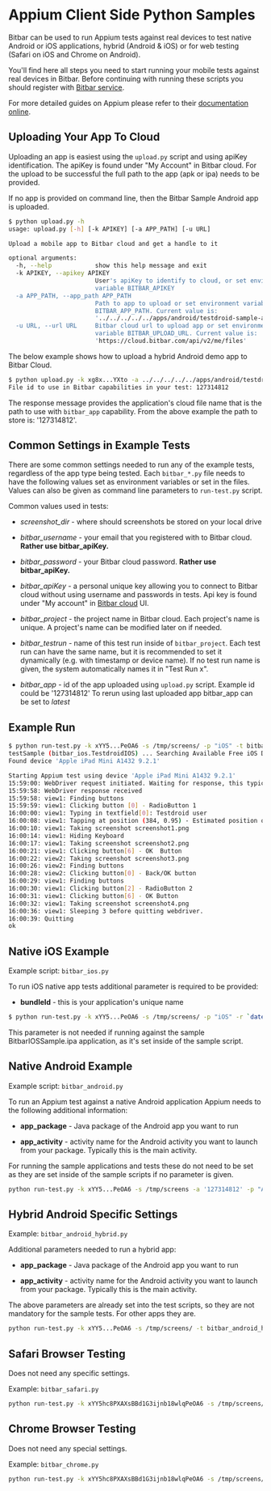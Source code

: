 # Appium Client Side Python Samples

Bitbar can be used to run Appium tests against real devices to test
native Android or iOS applications, hybrid (Android & iOS) or for web
testing (Safari on iOS and Chrome on Android).

You'll find here all steps you need to start running your mobile tests
against real devices in Bitbar. Before continuing with running these
scripts you should register with [Bitbar
service](https://cloud.bitbar.com/).

For more detailed guides on Appium please refer to their
[documentation online](https://appium.github.io/python-client-sphinx/).

## Uploading Your App To Cloud

Uploading an app is easiest using the `upload.py` script and using
apiKey identification. The apiKey is found under "My Account" in
Bitbar cloud. For the upload to be successful the full path to the
app (apk or ipa) needs to be provided.

If no app is provided on command line, then the Bitbar Sample Android app is
uploaded.

```bash
$ python upload.py -h
usage: upload.py [-h] [-k APIKEY] [-a APP_PATH] [-u URL]

Upload a mobile app to Bitbar cloud and get a handle to it

optional arguments:
  -h, --help            show this help message and exit
  -k APIKEY, --apikey APIKEY
                        User's apiKey to identify to cloud, or set environment
                        variable BITBAR_APIKEY
  -a APP_PATH, --app_path APP_PATH
                        Path to app to upload or set environment variable
                        BITBAR_APP_PATH. Current value is:
                        '../../../../../apps/android/testdroid-sample-app.apk'
  -u URL, --url URL     Bitbar cloud url to upload app or set environment
                        variable BITBAR_UPLOAD_URL. Current value is:
                        'https://cloud.bitbar.com/api/v2/me/files'
```

The below example shows how to upload a hybrid Android demo app to Bitbar Cloud.

```bash
$ python upload.py -k xg8x...YXto -a ../../../../../apps/android/testdroid-sample-app.apk
File id to use in Bitbar capabilities in your test: 127314812
```

The response message provides the application's cloud file name that
is the path to use with `bitbar_app` capability. From the above
example the path to store is: '127314812'.

## Common Settings in Example Tests

There are some common settings needed to run any of the example tests,
regardless of the app type being tested. Each `bitbar_*.py` file
needs to have the following values set as environment variables or set
in the files. Values can also be given as command line parameters to
`run-test.py` script.

Common values used in tests:

* *screenshot_dir* - where should screenshots be stored on your local drive

* *bitbar_username* - your email that you registered with to
   Bitbar cloud.  **Rather use bitbar_apiKey.**

* *bitbar_password* - your Bitbar cloud password. **Rather use bitbar_apiKey.**

* *bitbar_apiKey* - a personal unique key allowing you to connect
   to Bitbar cloud without using username and passwords in
   tests. Api key is found under "My account" in [Bitbar cloud](https://cloud.bitbar.com/) UI.

* *bitbar_project* - the project name in Bitbar cloud. Each
  project's name is unique. A project's name can be modified later on if needed.

* *bitbar_testrun* - name of this test run inside of
  `bitbar_project`. Each test run can have the same name, but it is
  recommended to set it dynamically (e.g. with timestamp or device
  name). If no test run name is given, the system automatically names
  it in "Test Run x".

* *bitbar_app* - id of the app uploaded using `upload.py`
  script. Example id could be '127314812' To rerun using
  last uploaded app bitbar_app can be set to *latest*

## Example Run

```bash
$ python run-test.py -k xYY5...PeOA6 -s /tmp/screens/ -p "iOS" -t bitbar_ios -a "latest"
testSample (bitbar_ios.TestdroidIOS) ... Searching Available Free iOS Device...
Found device 'Apple iPad Mini A1432 9.2.1'

Starting Appium test using device 'Apple iPad Mini A1432 9.2.1'
15:59:00: WebDriver request initiated. Waiting for response, this typically takes 2-3 mins
15:59:58: WebDriver response received
15:59:58: view1: Finding buttons
15:59:59: view1: Clicking button [0] - RadioButton 1
16:00:00: view1: Typing in textfield[0]: Testdroid user
16:00:08: view1: Tapping at position (384, 0.95) - Estimated position of SpaceBar
16:00:10: view1: Taking screenshot screenshot1.png
16:00:14: view1: Hiding Keyboard
16:00:17: view1: Taking screenshot screenshot2.png
16:00:21: view1: Clicking button[6] - OK  Button
16:00:22: view2: Taking screenshot screenshot3.png
16:00:26: view2: Finding buttons
16:00:28: view2: Clicking button[0] - Back/OK button
16:00:29: view1: Finding buttons
16:00:30: view1: Clicking button[2] - RadioButton 2
16:00:31: view1: Clicking button[6] - OK Button
16:00:32: view1: Taking screenshot screenshot4.png
16:00:36: view1: Sleeping 3 before quitting webdriver.
16:00:39: Quitting
ok

```

## Native iOS Example

Example script: `bitbar_ios.py`

To run iOS native app tests additional parameter is required to be provided:

* **bundleId** - this is your application's unique name

```bash
$ python run-test.py -k xYY5...PeOA6 -s /tmp/screens/ -p "iOS" -r `date +%R` -a "latest" --bundle_id "com.bitbar.testdroid.BitbarIOSSample" -t bitbar_ios  
```

This parameter is not needed if running against the sample BitbarIOSSample.ipa application, as it's set inside of the sample script.

## Native Android Example

Example script: `bitbar_android.py`

To run an Appium test against a native Android application Appium needs to the
following additional information:

* **app_package** - Java package of the Android app you want to run

* **app_activity** - activity name for the Android activity you want to
  launch from your package. Typically this is the main activity.

For running the sample applications and tests these do not need to be set as they are set inside of the sample scripts if no parameter is given.

```bash
python run-test.py -k xYY5...PeOA6 -s /tmp/screens -a '127314812' -p "Android Native" -r  `date +%R` -t bitbar_android
```

## Hybrid Android Specific Settings

Example: `bitbar_android_hybrid.py`

Additional parameters needed to run a hybrid app:

* **app_package** - Java package of the Android app you want to run

* **app_activity** - activity name for the Android activity you want to
  launch from your package. Typically this is the main activity.

The above parameters are already set into the test scripts, so they are not mandatory for the sample tests. For other apps they are.

```bash
python run-test.py -k xYY5...PeOA6 -s /tmp/screens/ -t bitbar_android_hybrid -p "Android Hybrid"  -r `date +%R` --app '127314812'
```

## Safari Browser Testing

Does not need any specific settings.

Example: `bitbar_safari.py`

```bash
python run-test.py -k xYY5hc8PXAXsBBd1G3ijnb18wlqPeOA6 -s /tmp/screens/ -t bitbar_safari -p "Safari browser"  -r `date +%R`
```

## Chrome Browser Testing

Does not need any special settings.

Example: `bitbar_chrome.py`

```bash
python run-test.py -k xYY5hc8PXAXsBBd1G3ijnb18wlqPeOA6 -s /tmp/screens/ -t bitbar_chrome -p "Chrome browser"  -r `date +%R`
```

